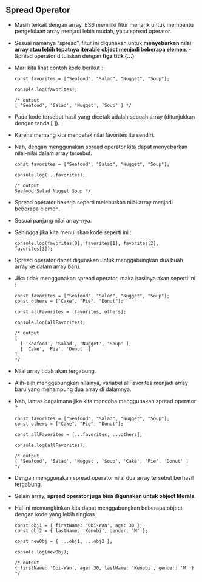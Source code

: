 ## Spread Operator

- Masih terkait dengan array, ES6 memiliki fitur menarik untuk membantu pengelolaan array menjadi lebih mudah, yaitu spread operator.
- Sesuai namanya “spread”, fitur ini digunakan untuk **menyebarkan nilai array atau lebih tepatnya iterable object menjadi beberapa elemen**. - Spread operator dituliskan dengan **tiga titik (...)**.
- Mari kita lihat contoh kode berikut :

  ```
  const favorites = ["Seafood", "Salad", "Nugget", "Soup"];

  console.log(favorites);

  /* output
  [ 'Seafood', 'Salad', 'Nugget', 'Soup' ] */
  ```

- Pada kode tersebut hasil yang dicetak adalah sebuah array (ditunjukkan dengan tanda [ ]).
- Karena memang kita mencetak nilai favorites itu sendiri.
- Nah, dengan menggunakan spread operator kita dapat menyebarkan nilai-nilai dalam array tersebut.

  ```
  const favorites = ["Seafood", "Salad", "Nugget", "Soup"];

  console.log(...favorites);

  /* output
  Seafood Salad Nugget Soup */
  ```

- Spread operator bekerja seperti meleburkan nilai array menjadi beberapa elemen.
- Sesuai panjang nilai array-nya.
- Sehingga jika kita menuliskan kode seperti ini :
  ```
  console.log(favorites[0], favorites[1], favorites[2], favorites[3]);
  ```
- Spread operator dapat digunakan untuk menggabungkan dua buah array ke dalam array baru.
- Jika tidak menggunakan spread operator, maka hasilnya akan seperti ini :

  ```
  const favorites = ["Seafood", "Salad", "Nugget", "Soup"];
  const others = ["Cake", "Pie", "Donut"];

  const allFavorites = [favorites, others];

  console.log(allFavorites);

  /* output
  [
    [ 'Seafood', 'Salad', 'Nugget', 'Soup' ],
    [ 'Cake', 'Pie', 'Donut' ]
  ]
  */
  ```

- Nilai array tidak akan tergabung.
- Alih-alih menggabungkan nilainya, variabel allFavorites menjadi array baru yang menampung dua array di dalamnya.
- Nah, lantas bagaimana jika kita mencoba menggunakan spread operator ?

  ```
  const favorites = ["Seafood", "Salad", "Nugget", "Soup"];
  const others = ["Cake", "Pie", "Donut"];

  const allFavorites = [...favorites, ...others];

  console.log(allFavorites);

  /* output
  [ 'Seafood', 'Salad', 'Nugget', 'Soup', 'Cake', 'Pie', 'Donut' ]
  */
  ```

- Dengan menggunakan spread operator nilai dua array tersebut berhasil tergabung.
- Selain array, **spread operator juga bisa digunakan untuk object literals**.
- Hal ini memungkinkan kita dapat menggabungkan beberapa object dengan kode yang lebih ringkas.

  ```
  const obj1 = { firstName: 'Obi-Wan', age: 30 };
  const obj2 = { lastName: 'Kenobi', gender: 'M' };

  const newObj = { ...obj1, ...obj2 };

  console.log(newObj);

  /* output
  { firstName: 'Obi-Wan', age: 30, lastName: 'Kenobi', gender: 'M' }
  */
  ```
